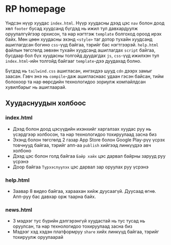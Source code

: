 # RP homepage

Үндсэн нүүр хуудас `index.html`. Нүүр хуудасны дээд цэс `nav` болон доод хөл `footer` бусад хуудсанд бүгдэд нь ижил тул давхардуулж оруулалгүйгээр орхисон, та нар нэгтгэж `template` болгоход ороод ирэх байх. Мөн цөөн хуудасны эхэнд `<style>` таг дотор тухайн хуудсанд ашиглагдсан богино `css`-үүд байгаа, тэрийг бас нэгтгээрэй. `help.html` файлын төгсгөлд зөвхөн тухайн хуудсанд ашиглагдах `script` байгаа, бусдаар бол бүх хуудасны толгойд дуудагдах `js`, `css`-үүд ижилхэн тул `index.html`-ийн толгойд байгааг `template`-дээ дуудахад болно.  

Бүгдэд нь `tailwind.css` ашигласан, ингэхдээ шууд `cdn` дээрх замыг заасан. Гэвч  энэ нь `compile`-даж ашигласнаас удаан гэсэн байсан, тийм болохоор та нар өөрсдийн технологидоо зориулж компайлдсан хувилбарыг нь ашиглаарай. 

## Хуудаснуудын холбоос

### index.html
- Дээд болон доод цэсүүдийн ихэнхийг харгалзах хуудас руу нь үсэрдгээр холбосон, та нар технологидоо тохируулаад засна биз
- Эхэнд болон төгсгөлд 2 газар App Store болон Google Play-рүү үсрэх товчнууд байгаа, тэрийг апп-аа `publish` хийгээд линкүүдээ авч холбоно
- Дээд цэс болон голд байгаа `Байр хайх` цэс дарвал байрны зарууд руу үсрэнэ
- Доор байгаа `Түрээслүүлэх` цэс дарвал зар оруулах руу үсрэнэ

### help.html
- Заавар 8 видео байгаа, хараахан хийж дуусаагүй. Дуусаад өгнө. Апп-руу бас давхар орж таарна байх.

### news.html
- 3 мэдээг тус бүрийн дэлгэрэнгүй хуудастай нь тус тусад нь оруулсан, та нар технологидоо тохируулаад засна биз
- Мэдээг хэд хэдэн платформруу `share` хийх линкүүд байгаа, тэрийг тохируулж оруулаарай 